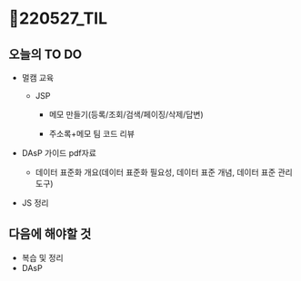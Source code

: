 # 📝220527_TIL



## 오늘의 TO DO

- 멀캠 교육

  - JSP

    - 메모 만들기(등록/조회/검색/페이징/삭제/답변)
    
    - 주소록+메모 팀 코드 리뷰
    
      

- DAsP 가이드 pdf자료
  - 데이터 표준화 개요(데이터 표준화 필요성, 데이터 표준 개념, 데이터 표준 관리 도구)



- JS 정리



## 다음에 해야할 것

- 복습 및 정리
- DAsP